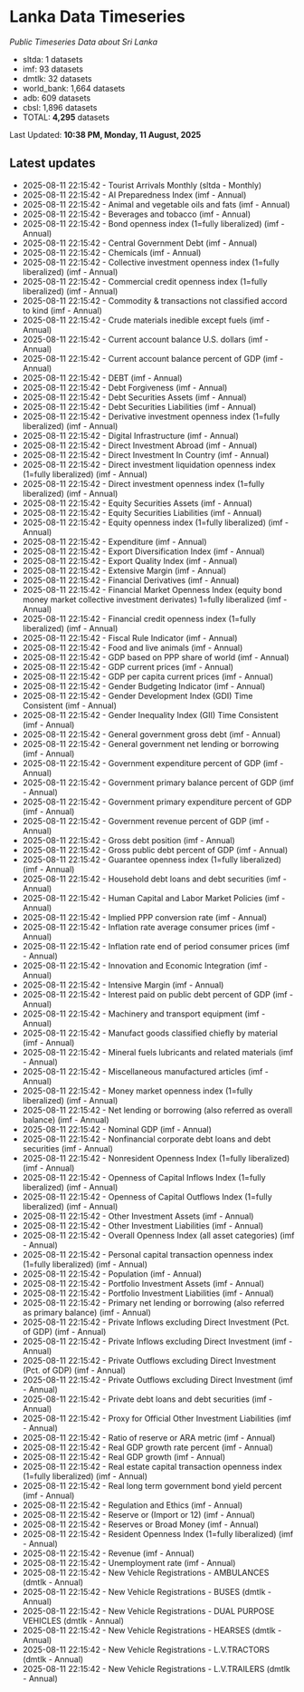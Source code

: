 # Lanka Data Timeseries
*Public Timeseries Data about Sri Lanka*

* sltda: 1 datasets
* imf: 93 datasets
* dmtlk: 32 datasets
* world_bank: 1,664 datasets
* adb: 609 datasets
* cbsl: 1,896 datasets
* TOTAL: **4,295** datasets

Last Updated: **10:38 PM, Monday, 11 August, 2025**

## Latest updates

* 2025-08-11 22:15:42 - Tourist Arrivals Monthly (sltda - Monthly)
* 2025-08-11 22:15:42 - AI Preparedness Index (imf - Annual)
* 2025-08-11 22:15:42 - Animal and vegetable oils and fats (imf - Annual)
* 2025-08-11 22:15:42 - Beverages and tobacco (imf - Annual)
* 2025-08-11 22:15:42 - Bond openness index (1=fully liberalized) (imf - Annual)
* 2025-08-11 22:15:42 - Central Government Debt (imf - Annual)
* 2025-08-11 22:15:42 - Chemicals (imf - Annual)
* 2025-08-11 22:15:42 - Collective investment openness index (1=fully liberalized) (imf - Annual)
* 2025-08-11 22:15:42 - Commercial credit openness index (1=fully liberalized) (imf - Annual)
* 2025-08-11 22:15:42 - Commodity & transactions not classified accord to kind (imf - Annual)
* 2025-08-11 22:15:42 - Crude materials inedible except fuels (imf - Annual)
* 2025-08-11 22:15:42 - Current account balance U.S. dollars (imf - Annual)
* 2025-08-11 22:15:42 - Current account balance percent of GDP (imf - Annual)
* 2025-08-11 22:15:42 - DEBT (imf - Annual)
* 2025-08-11 22:15:42 - Debt Forgiveness (imf - Annual)
* 2025-08-11 22:15:42 - Debt Securities Assets (imf - Annual)
* 2025-08-11 22:15:42 - Debt Securities Liabilities (imf - Annual)
* 2025-08-11 22:15:42 - Derivative investment openness index (1=fully liberalized) (imf - Annual)
* 2025-08-11 22:15:42 - Digital Infrastructure (imf - Annual)
* 2025-08-11 22:15:42 - Direct Investment Abroad (imf - Annual)
* 2025-08-11 22:15:42 - Direct Investment In Country (imf - Annual)
* 2025-08-11 22:15:42 - Direct investment liquidation openness index (1=fully liberalized) (imf - Annual)
* 2025-08-11 22:15:42 - Direct investment openness index (1=fully liberalized) (imf - Annual)
* 2025-08-11 22:15:42 - Equity Securities Assets (imf - Annual)
* 2025-08-11 22:15:42 - Equity Securities Liabilities (imf - Annual)
* 2025-08-11 22:15:42 - Equity openness index (1=fully liberalized) (imf - Annual)
* 2025-08-11 22:15:42 - Expenditure (imf - Annual)
* 2025-08-11 22:15:42 - Export Diversification Index (imf - Annual)
* 2025-08-11 22:15:42 - Export Quality Index (imf - Annual)
* 2025-08-11 22:15:42 - Extensive Margin (imf - Annual)
* 2025-08-11 22:15:42 - Financial Derivatives (imf - Annual)
* 2025-08-11 22:15:42 - Financial Market Openness Index (equity bond money market collective investment derivates) 1=fully liberalized (imf - Annual)
* 2025-08-11 22:15:42 - Financial credit openness index (1=fully liberalized) (imf - Annual)
* 2025-08-11 22:15:42 - Fiscal Rule Indicator (imf - Annual)
* 2025-08-11 22:15:42 - Food and live animals (imf - Annual)
* 2025-08-11 22:15:42 - GDP based on PPP share of world (imf - Annual)
* 2025-08-11 22:15:42 - GDP current prices (imf - Annual)
* 2025-08-11 22:15:42 - GDP per capita current prices (imf - Annual)
* 2025-08-11 22:15:42 - Gender Budgeting Indicator (imf - Annual)
* 2025-08-11 22:15:42 - Gender Development Index (GDI) Time Consistent (imf - Annual)
* 2025-08-11 22:15:42 - Gender Inequality Index (GII) Time Consistent (imf - Annual)
* 2025-08-11 22:15:42 - General government gross debt (imf - Annual)
* 2025-08-11 22:15:42 - General government net lending or borrowing (imf - Annual)
* 2025-08-11 22:15:42 - Government expenditure percent of GDP (imf - Annual)
* 2025-08-11 22:15:42 - Government primary balance percent of GDP (imf - Annual)
* 2025-08-11 22:15:42 - Government primary expenditure percent of GDP (imf - Annual)
* 2025-08-11 22:15:42 - Government revenue percent of GDP (imf - Annual)
* 2025-08-11 22:15:42 - Gross debt position (imf - Annual)
* 2025-08-11 22:15:42 - Gross public debt percent of GDP (imf - Annual)
* 2025-08-11 22:15:42 - Guarantee openness index (1=fully liberalized) (imf - Annual)
* 2025-08-11 22:15:42 - Household debt loans and debt securities (imf - Annual)
* 2025-08-11 22:15:42 - Human Capital and Labor Market Policies (imf - Annual)
* 2025-08-11 22:15:42 - Implied PPP conversion rate (imf - Annual)
* 2025-08-11 22:15:42 - Inflation rate average consumer prices (imf - Annual)
* 2025-08-11 22:15:42 - Inflation rate end of period consumer prices (imf - Annual)
* 2025-08-11 22:15:42 - Innovation and Economic Integration (imf - Annual)
* 2025-08-11 22:15:42 - Intensive Margin (imf - Annual)
* 2025-08-11 22:15:42 - Interest paid on public debt percent of GDP (imf - Annual)
* 2025-08-11 22:15:42 - Machinery and transport equipment (imf - Annual)
* 2025-08-11 22:15:42 - Manufact goods classified chiefly by material (imf - Annual)
* 2025-08-11 22:15:42 - Mineral fuels lubricants and related materials (imf - Annual)
* 2025-08-11 22:15:42 - Miscellaneous manufactured articles (imf - Annual)
* 2025-08-11 22:15:42 - Money market openness index (1=fully liberalized) (imf - Annual)
* 2025-08-11 22:15:42 - Net lending or borrowing (also referred as overall balance) (imf - Annual)
* 2025-08-11 22:15:42 - Nominal GDP (imf - Annual)
* 2025-08-11 22:15:42 - Nonfinancial corporate debt loans and debt securities (imf - Annual)
* 2025-08-11 22:15:42 - Nonresident Openness Index (1=fully liberalized) (imf - Annual)
* 2025-08-11 22:15:42 - Openness of Capital Inflows Index (1=fully liberalized) (imf - Annual)
* 2025-08-11 22:15:42 - Openness of Capital Outflows Index (1=fully liberalized) (imf - Annual)
* 2025-08-11 22:15:42 - Other Investment Assets (imf - Annual)
* 2025-08-11 22:15:42 - Other Investment Liabilities (imf - Annual)
* 2025-08-11 22:15:42 - Overall Openness Index (all asset categories) (imf - Annual)
* 2025-08-11 22:15:42 - Personal capital transaction openness index (1=fully liberalized) (imf - Annual)
* 2025-08-11 22:15:42 - Population (imf - Annual)
* 2025-08-11 22:15:42 - Portfolio Investment Assets (imf - Annual)
* 2025-08-11 22:15:42 - Portfolio Investment Liabilities (imf - Annual)
* 2025-08-11 22:15:42 - Primary net lending or borrowing (also referred as primary balance) (imf - Annual)
* 2025-08-11 22:15:42 - Private Inflows excluding Direct Investment (Pct. of GDP) (imf - Annual)
* 2025-08-11 22:15:42 - Private Inflows excluding Direct Investment (imf - Annual)
* 2025-08-11 22:15:42 - Private Outflows excluding Direct Investment (Pct. of GDP) (imf - Annual)
* 2025-08-11 22:15:42 - Private Outflows excluding Direct Investment (imf - Annual)
* 2025-08-11 22:15:42 - Private debt loans and debt securities (imf - Annual)
* 2025-08-11 22:15:42 - Proxy for Official Other Investment Liabilities (imf - Annual)
* 2025-08-11 22:15:42 - Ratio of reserve or ARA metric (imf - Annual)
* 2025-08-11 22:15:42 - Real GDP growth rate percent (imf - Annual)
* 2025-08-11 22:15:42 - Real GDP growth (imf - Annual)
* 2025-08-11 22:15:42 - Real estate capital transaction openness index (1=fully liberalized) (imf - Annual)
* 2025-08-11 22:15:42 - Real long term government bond yield percent (imf - Annual)
* 2025-08-11 22:15:42 - Regulation and Ethics (imf - Annual)
* 2025-08-11 22:15:42 - Reserve or (Import or 12) (imf - Annual)
* 2025-08-11 22:15:42 - Reserves or Broad Money (imf - Annual)
* 2025-08-11 22:15:42 - Resident Openness Index (1=fully liberalized) (imf - Annual)
* 2025-08-11 22:15:42 - Revenue (imf - Annual)
* 2025-08-11 22:15:42 - Unemployment rate (imf - Annual)
* 2025-08-11 22:15:42 - New Vehicle Registrations - AMBULANCES (dmtlk - Annual)
* 2025-08-11 22:15:42 - New Vehicle Registrations - BUSES (dmtlk - Annual)
* 2025-08-11 22:15:42 - New Vehicle Registrations - DUAL PURPOSE VEHICLES (dmtlk - Annual)
* 2025-08-11 22:15:42 - New Vehicle Registrations - HEARSES (dmtlk - Annual)
* 2025-08-11 22:15:42 - New Vehicle Registrations - L.V.TRACTORS (dmtlk - Annual)
* 2025-08-11 22:15:42 - New Vehicle Registrations - L.V.TRAILERS (dmtlk - Annual)